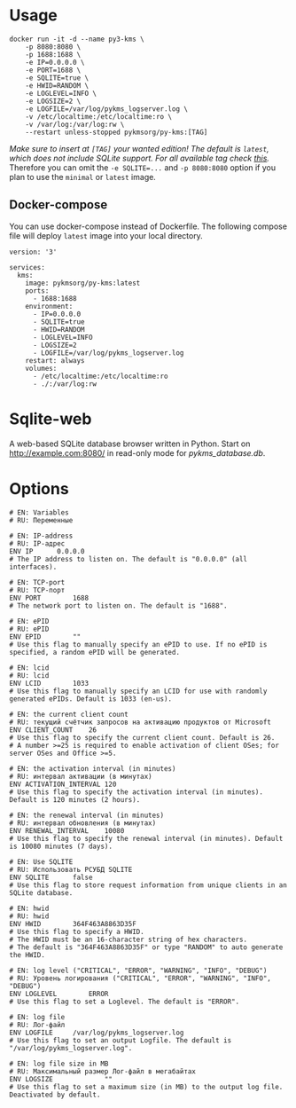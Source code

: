 # Usage
```
docker run -it -d --name py3-kms \
    -p 8080:8080 \
    -p 1688:1688 \
    -e IP=0.0.0.0 \
    -e PORT=1688 \
    -e SQLITE=true \
    -e HWID=RANDOM \
    -e LOGLEVEL=INFO \
    -e LOGSIZE=2 \
    -e LOGFILE=/var/log/pykms_logserver.log \
    -v /etc/localtime:/etc/localtime:ro \
    -v /var/log:/var/log:rw \
    --restart unless-stopped pykmsorg/py-kms:[TAG]
```
_Make sure to insert at `[TAG]` your wanted edition! The default is `latest`, which does not include SQLite support. For all available tag check [this](https://hub.docker.com/r/pykmsorg/py-kms/tags)._
Therefore you can omit the `-e SQLITE=...` and `-p 8080:8080` option if you plan to use the `minimal` or `latest` image.

## Docker-compose

You can use docker-compose instead of Dockerfile. The following compose file will deploy `latest` image into your local directory.

```
version: '3'

services:
  kms:
    image: pykmsorg/py-kms:latest
    ports:
      - 1688:1688
    environment:
      - IP=0.0.0.0
      - SQLITE=true
      - HWID=RANDOM
      - LOGLEVEL=INFO
      - LOGSIZE=2
      - LOGFILE=/var/log/pykms_logserver.log
    restart: always
    volumes:
      - /etc/localtime:/etc/localtime:ro
      - ./:/var/log:rw
```

# Sqlite-web
A web-based SQLite database browser written in Python.
Start on http://example.com:8080/ in read-only mode for _pykms_database.db_.

# Options
```
# EN: Variables
# RU: Переменные

# EN: IP-address
# RU: IP-адрес
ENV IP		0.0.0.0
# The IP address to listen on. The default is "0.0.0.0" (all interfaces).

# EN: TCP-port
# RU: TCP-порт
ENV PORT		1688
# The network port to listen on. The default is "1688".

# EN: ePID
# RU: ePID
ENV EPID		""
# Use this flag to manually specify an ePID to use. If no ePID is specified, a random ePID will be generated.

# EN: lcid
# RU: lcid
ENV LCID		1033
# Use this flag to manually specify an LCID for use with randomly generated ePIDs. Default is 1033 (en-us).

# EN: the current client count
# RU: текущий счётчик запросов на активацию продуктов от Microsoft
ENV CLIENT_COUNT	26
# Use this flag to specify the current client count. Default is 26.
# A number >=25 is required to enable activation of client OSes; for server OSes and Office >=5.

# EN: the activation interval (in minutes)
# RU: интервал активации (в минутах)
ENV ACTIVATION_INTERVAL	120
# Use this flag to specify the activation interval (in minutes). Default is 120 minutes (2 hours).

# EN: the renewal interval (in minutes)
# RU: интервал обновления (в минутах)
ENV RENEWAL_INTERVAL	10080
# Use this flag to specify the renewal interval (in minutes). Default is 10080 minutes (7 days).

# EN: Use SQLITE
# RU: Использовать РСУБД SQLITE
ENV SQLITE		false
# Use this flag to store request information from unique clients in an SQLite database.

# EN: hwid
# RU: hwid
ENV HWID		364F463A8863D35F
# Use this flag to specify a HWID. 
# The HWID must be an 16-character string of hex characters.
# The default is "364F463A8863D35F" or type "RANDOM" to auto generate the HWID.

# EN: log level ("CRITICAL", "ERROR", "WARNING", "INFO", "DEBUG")
# RU: Уровень логирования ("CRITICAL", "ERROR", "WARNING", "INFO", "DEBUG")
ENV LOGLEVEL		ERROR
# Use this flag to set a Loglevel. The default is "ERROR".

# EN: log file
# RU: Лог-файл
ENV LOGFILE		/var/log/pykms_logserver.log
# Use this flag to set an output Logfile. The default is "/var/log/pykms_logserver.log".

# EN: log file size in MB
# RU: Максимальный размер Лог-файл в мегабайтах
ENV LOGSIZE             ""
# Use this flag to set a maximum size (in MB) to the output log file. Deactivated by default.
```
